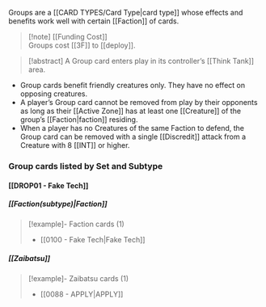 Groups are a [[CARD TYPES/Card Type|card type]] whose effects and benefits work well with certain [[Faction]] of cards.

 > [!note] [[Funding Cost]]  
 > Groups cost [[3F]] to [[deploy]].

> [!abstract] A Group card enters play in its controller’s [[Think Tank]] area.
 
 - Group cards benefit friendly creatures only. They have no effect on opposing creatures.
 - A player’s Group card cannot be removed from play by their opponents as long as their [[Active Zone]] has at least one [[Creature]] of the group’s [[Faction|faction]] residing.
 - When a player has no Creatures of the same Faction to defend, the Group card can be removed with a single [[Discredit]] attack from a Creature with 8 [[INT]] or higher.


### Group cards listed by Set and Subtype

#### [[DROP01 - Fake Tech]]

##### [[Faction(subtype)|Faction]]
> [!example]- Faction cards (1)
>  - [[0100 - Fake Tech|Fake Tech]]

##### [[Zaibatsu]]
> [!example]- Zaibatsu cards (1)
>  - [[0088 - APPLY|APPLY]]

